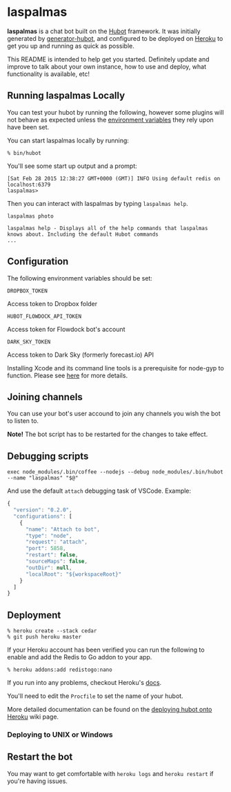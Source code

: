 # laspalmas

**laspalmas** is a chat bot built on the [Hubot][hubot] framework. It was
initially generated by [generator-hubot][generator-hubot], and configured to be
deployed on [Heroku][heroku] to get you up and running as quick as possible.

This README is intended to help get you started. Definitely update and improve
to talk about your own instance, how to use and deploy, what functionality is
available, etc!

[heroku]: http://www.heroku.com
[hubot]: http://hubot.github.com
[generator-hubot]: https://github.com/github/generator-hubot

## Running laspalmas Locally

You can test your hubot by running the following, however some plugins will not
behave as expected unless the [environment variables](#configuration) they rely
upon have been set.

You can start laspalmas locally by running:

    % bin/hubot

You'll see some start up output and a prompt:

    [Sat Feb 28 2015 12:38:27 GMT+0000 (GMT)] INFO Using default redis on localhost:6379
    laspalmas>

Then you can interact with laspalmas by typing `laspalmas help`.

    laspalmas photo 

    laspalmas help - Displays all of the help commands that laspalmas knows about. Including the default Hubot commands
    ...

## Configuration

The following environment variables should be set:

    DROPBOX_TOKEN
Access token to Dropbox folder

    HUBOT_FLOWDOCK_API_TOKEN
Access token for Flowdock bot's account

    DARK_SKY_TOKEN
Access token to Dark Sky (formerly forecast.io) API

Installing Xcode and its command line tools is a prerequisite for node-gyp to function. Please see [here][node-gyp] for more details.

[node-gyp]: https://github.com/nodejs/node-gyp

## Joining channels

You can use your bot's user accound to join any channels you wish the bot to listen to.

**Note!** The bot script has to be restarted for the changes to take effect.  

## Debugging scripts

    exec node_modules/.bin/coffee --nodejs --debug node_modules/.bin/hubot --name "laspalmas" "$@"

And use the default `attach` debugging task of VSCode. Example:

```javascript
{
  "version": "0.2.0",
  "configurations": [
    {
      "name": "Attach to bot",
      "type": "node",
      "request": "attach",
      "port": 5858,
      "restart": false,
      "sourceMaps": false,
      "outDir": null,
      "localRoot": "${workspaceRoot}"
    }
  ]
}
```


## Deployment

    % heroku create --stack cedar
    % git push heroku master

If your Heroku account has been verified you can run the following to enable
and add the Redis to Go addon to your app.

    % heroku addons:add redistogo:nano

If you run into any problems, checkout Heroku's [docs][heroku-node-docs].

You'll need to edit the `Procfile` to set the name of your hubot.

More detailed documentation can be found on the [deploying hubot onto
Heroku][deploy-heroku] wiki page.

### Deploying to UNIX or Windows

[heroku-node-docs]: http://devcenter.heroku.com/articles/node-js
[deploy-heroku]: https://github.com/github/hubot/blob/master/docs/deploying/heroku.md

## Restart the bot

You may want to get comfortable with `heroku logs` and `heroku restart` if
you're having issues.
